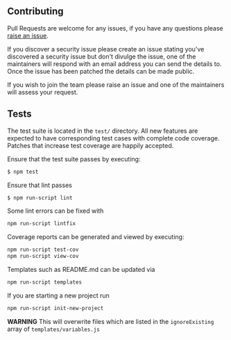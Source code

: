 ## Contributing

Pull Requests are welcome for any issues, if you have any questions please
[raise an issue](https://github.com/passport-next/passport/issues).

If you discover a security issue please create an issue stating you've discovered a security
issue but don't divulge the issue, one of the maintainers will respond with an email address
you can send the details to. Once the issue has been patched the details can be made public.

If you wish to join the team please raise an issue and one of the maintainers will assess your
request.

## Tests

The test suite is located in the `test/` directory.  All new features are
expected to have corresponding test cases with complete code coverage.  Patches
that increase test coverage are happily accepted.

Ensure that the test suite passes by executing:

```bash
$ npm test
```

Ensure that lint passes
```bash
$ npm run-script lint
```

Some lint errors can be fixed with

```bash
npm run-script lintfix
```

Coverage reports can be generated and viewed by executing:

```bash
npm run-script test-cov
npm run-script view-cov
```

Templates such as README.md can be updated via

```bash
npm run-script templates
```

If you are starting a new project run

```bash
npm run-script init-new-project
```
**WARNING** This will overwrite files which are listed in the `ignoreExisting` array of `templates/variables.js`
